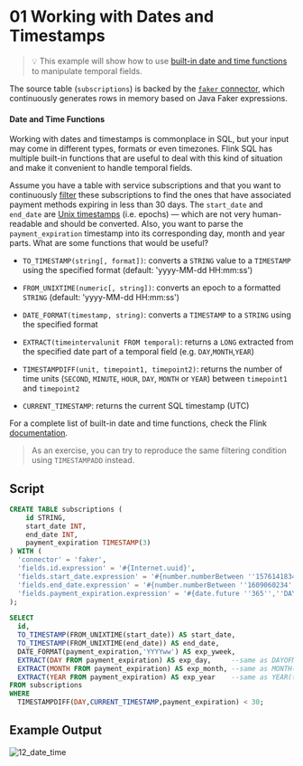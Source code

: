# 01 Working with Dates and Timestamps

> :bulb: This example will show how to use [built-in date and time functions](https://ci.apache.org/projects/flink/flink-docs-stable/dev/table/functions/systemFunctions.html#temporal-functions) to manipulate temporal fields.

The source table (`subscriptions`) is backed by the [`faker` connector](https://flink-packages.org/packages/flink-faker), which continuously generates rows in memory based on Java Faker expressions.

#### Date and Time Functions

Working with dates and timestamps is commonplace in SQL, but your input may come in different types, formats or even timezones. Flink SQL has multiple built-in functions that are useful to deal with this kind of situation and make it convenient to handle temporal fields.

Assume you have a table with service subscriptions and that you want to continuously [filter](../../foundations/04_where/04_where.md) these subscriptions to find the ones that have associated payment methods expiring in less than 30 days. The `start_date` and `end_date` are [Unix timestamps](https://en.wikipedia.org/wiki/Unix_time) (i.e. epochs) — which are not very human-readable and should be converted. Also, you want to parse the `payment_expiration` timestamp into its corresponding day, month and year parts. What are some functions that would be useful?

* `TO_TIMESTAMP(string[, format])`: converts a `STRING` value to a `TIMESTAMP` using the specified format (default: 'yyyy-MM-dd HH:mm:ss')

* `FROM_UNIXTIME(numeric[, string])`: converts an epoch to a formatted `STRING` (default: 'yyyy-MM-dd HH:mm:ss')

* `DATE_FORMAT(timestamp, string)`: converts a `TIMESTAMP` to a `STRING` using the specified format

* `EXTRACT(timeintervalunit FROM temporal)`: returns a `LONG` extracted from the specified date part of a temporal field (e.g. `DAY`,`MONTH`,`YEAR`)

* `TIMESTAMPDIFF(unit, timepoint1, timepoint2)`: returns the number of time units (`SECOND`, `MINUTE`, `HOUR`, `DAY`, `MONTH` or `YEAR`) between `timepoint1` and `timepoint2`

* `CURRENT_TIMESTAMP`: returns the current SQL timestamp (UTC)

For a complete list of built-in date and time functions, check the Flink [documentation](https://ci.apache.org/projects/flink/flink-docs-stable/docs/dev/table/functions/systemfunctions/#temporal-functions).

> As an exercise, you can try to reproduce the same filtering condition using `TIMESTAMPADD` instead.

## Script

```sql
CREATE TABLE subscriptions ( 
    id STRING,
    start_date INT,
    end_date INT,
    payment_expiration TIMESTAMP(3)
) WITH (
  'connector' = 'faker',
  'fields.id.expression' = '#{Internet.uuid}', 
  'fields.start_date.expression' = '#{number.numberBetween ''1576141834'',''1607764234''}',
  'fields.end_date.expression' = '#{number.numberBetween ''1609060234'',''1639300234''}',
  'fields.payment_expiration.expression' = '#{date.future ''365'',''DAYS''}'
);

SELECT 
  id,
  TO_TIMESTAMP(FROM_UNIXTIME(start_date)) AS start_date,
  TO_TIMESTAMP(FROM_UNIXTIME(end_date)) AS end_date,
  DATE_FORMAT(payment_expiration,'YYYYww') AS exp_yweek,
  EXTRACT(DAY FROM payment_expiration) AS exp_day,     --same as DAYOFMONTH(ts)
  EXTRACT(MONTH FROM payment_expiration) AS exp_month, --same as MONTH(ts)
  EXTRACT(YEAR FROM payment_expiration) AS exp_year    --same as YEAR(ts)
FROM subscriptions
WHERE 
  TIMESTAMPDIFF(DAY,CURRENT_TIMESTAMP,payment_expiration) < 30;
```

## Example Output

![12_date_time](https://user-images.githubusercontent.com/23521087/101981480-811a0500-3c6d-11eb-9b28-5603d76ba0e6.png)